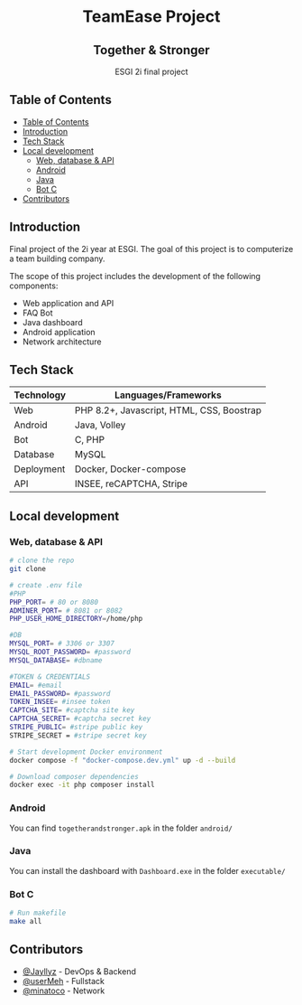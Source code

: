 <h1 align="center"> TeamEase Project </h1>
<h2 align="center">Together & Stronger </h2>

<p align="center">
  ESGI 2i final project	
</p>

## Table of Contents

- [Table of Contents](#table-of-contents)
- [Introduction](#introduction)
- [Tech Stack](#tech-stack)
- [Local development](#local-development)
  - [Web, database \& API](#web-database--api)
  - [Android](#android)
  - [Java](#java)
  - [Bot C](#bot-c)
- [Contributors](#contributors)

## Introduction

Final project of the 2i year at ESGI. The goal of this project is to computerize a team building company.

The scope of this project includes the development of the following components:

- Web application and API
- FAQ Bot
- Java dashboard
- Android application
- Network architecture

## Tech Stack

| Technology | Languages/Frameworks                      |
| ---------- | ----------------------------------------- |
| Web        | PHP 8.2+, Javascript, HTML, CSS, Boostrap |
| Android    | Java, Volley                              |
| Bot        | C, PHP                                    |
| Database   | MySQL                                     |
| Deployment | Docker, Docker-compose                    |
| API        | INSEE, reCAPTCHA, Stripe                  |

## Local development

### Web, database & API

```bash
# clone the repo
git clone

# create .env file
#PHP
PHP_PORT= # 80 or 8080
ADMINER_PORT= # 8081 or 8082
PHP_USER_HOME_DIRECTORY=/home/php

#DB
MYSQL_PORT= # 3306 or 3307
MYSQL_ROOT_PASSWORD= #password
MYSQL_DATABASE= #dbname

#TOKEN & CREDENTIALS
EMAIL= #email
EMAIL_PASSWORD= #password
TOKEN_INSEE= #insee token
CAPTCHA_SITE= #captcha site key
CAPTCHA_SECRET= #captcha secret key
STRIPE_PUBLIC= #stripe public key
STRIPE_SECRET = #stripe secret key

# Start development Docker environment
docker compose -f "docker-compose.dev.yml" up -d --build

# Download composer dependencies
docker exec -it php composer install
```

### Android

You can find `togetherandstronger.apk` in the folder `android/`

### Java

You can install the dashboard with `Dashboard.exe` in the folder `executable/`

### Bot C

```bash
# Run makefile
make all
```

## Contributors

- [@Jayllyz](https://github.com/Jayllyz) - DevOps & Backend
- [@userMeh](https://github.com/userMeh) - Fullstack
- [@minatoco](https://github.com/minatoco) - Network
